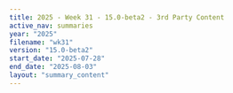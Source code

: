 ```yaml
---
title: 2025 - Week 31 - 15.0-beta2 - 3rd Party Content
active_nav: summaries
year: "2025"
filename: "wk31"
version: "15.0-beta2"
start_date: "2025-07-28"
end_date: "2025-08-03"
layout: "summary_content"
---
```

